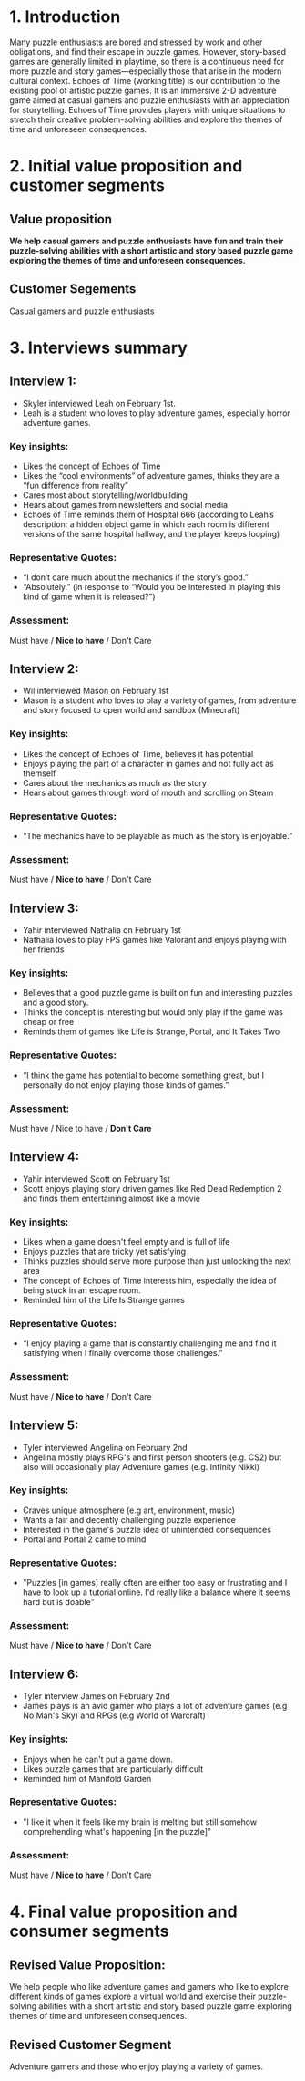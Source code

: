 # 1. Introduction
Many puzzle enthusiasts are bored and stressed by work and other obligations, and find their escape in puzzle games. However, story-based games are generally limited in playtime, so there is a continuous need for more puzzle and story games—especially those that arise in the modern cultural context. Echoes of Time (working title) is our contribution to the existing pool of artistic puzzle games. It is an immersive 2-D adventure game aimed at casual gamers and puzzle enthusiasts with an appreciation for storytelling. Echoes of Time provides players with unique situations to stretch their creative problem-solving abilities and explore the themes of time and unforeseen consequences.
# 2. Initial value proposition and customer segments
## Value proposition
**We help casual gamers and puzzle enthusiasts have fun and train their puzzle-solving abilities with a short artistic and story based puzzle game exploring the themes of time and unforeseen consequences.**
## Customer Segements
Casual gamers and puzzle enthusiasts
# 3. Interviews summary
## Interview 1:
- Skyler interviewed Leah on February 1st.
- Leah is a student who loves to play adventure games, especially horror adventure games.
### Key insights:
- Likes the concept of Echoes of Time
- Likes the “cool environments” of adventure games, thinks they are a “fun difference from reality”
- Cares most about storytelling/worldbuilding
- Hears about games from newsletters and social media
- Echoes of Time reminds them of Hospital 666 (according to Leah’s description: a hidden object game in which each room is different versions of the same hospital hallway, and the player keeps looping)
### Representative Quotes:
- “I don’t care much about the mechanics if the story’s good.”
- “Absolutely.” (in response to “Would you be interested in playing this kind of game when it is released?”)
### Assessment:
Must have / **Nice to have** / Don't Care

## Interview 2:
- Wil interviewed Mason on February 1st
- Mason is a student who loves to play a variety of games, from adventure and story focused to open world and sandbox (Minecraft) 
### Key insights:
- Likes the concept of Echoes of Time, believes it has potential 
- Enjoys playing the part of a character in games and not fully act as themself 
- Cares about the mechanics as much as the story 
- Hears about games through word of mouth and scrolling on Steam 
### Representative Quotes:
- “The mechanics have to be playable as much as the story is enjoyable.”
### Assessment:
Must have / **Nice to have** / Don't Care
## Interview 3:
- Yahir interviewed Nathalia on February 1st
- Nathalia loves to play FPS games like Valorant and enjoys playing with her friends
### Key insights:
- Believes that a good puzzle game is built on fun and interesting puzzles and a good story.
- Thinks the concept is interesting but would only play if the game was cheap or free
- Reminds them of games like Life is Strange, Portal, and It Takes Two
### Representative Quotes:
- “I think the game has potential to become something great, but I personally do not enjoy playing those kinds of games.”
### Assessment:
Must have / Nice to have / **Don't Care**
## Interview 4:
- Yahir interviewed Scott on February 1st
- Scott enjoys playing story driven games like Red Dead Redemption 2 and finds them entertaining almost like a movie
### Key insights:
- Likes when a game doesn't feel empty and is full of life
- Enjoys puzzles that are tricky yet satisfying
- Thinks puzzles should serve more purpose than just unlocking the next area
- The concept of Echoes of Time interests him, especially the idea of being stuck in an escape room.
- Reminded him of the Life Is Strange games
### Representative Quotes:
- “I enjoy playing a game that is constantly challenging me and find it satisfying when I finally overcome those challenges.”
### Assessment:
Must have / **Nice to have** / Don't Care
## Interview 5:
- Tyler interviewed Angelina on February 2nd
- Angelina mostly plays RPG's and first person shooters (e.g. CS2) but also will occasionally play Adventure games (e.g. Infinity Nikki)
### Key insights:
- Craves unique atmosphere (e.g art, environment, music)
- Wants a fair and decently challenging puzzle experience
- Interested in the game's puzzle idea of unintended consequences
- Portal and Portal 2 came to mind
### Representative Quotes:
- "Puzzles \[in games\] really often are either too easy or frustrating and I have to look up a tutorial online. I'd really like a balance where it seems hard but is doable"
### Assessment:
Must have / **Nice to have** / Don't Care
## Interview 6:
- Tyler interview James on February 2nd
- James plays is an avid gamer who plays a lot of adventure games (e.g No Man's Sky) and RPGs (e.g World of Warcraft)
### Key insights:
- Enjoys when he can't put a game down.
- Likes puzzle games that are particularly difficult
- Reminded him of Manifold Garden
### Representative Quotes:
- "I like it when it feels like my brain is melting but still somehow comprehending what's happening \[in the puzzle\]"
### Assessment:
Must have / **Nice to have** / Don't Care
# 4. Final value proposition and consumer segments
## Revised Value Proposition:
We help people who like adventure games and gamers who like to explore different kinds of games explore a virtual world and exercise their puzzle-solving abilities with a short artistic and story based puzzle game exploring themes of time and unforeseen consequences.
## Revised Customer Segment
Adventure gamers and those who enjoy playing a variety of games.
